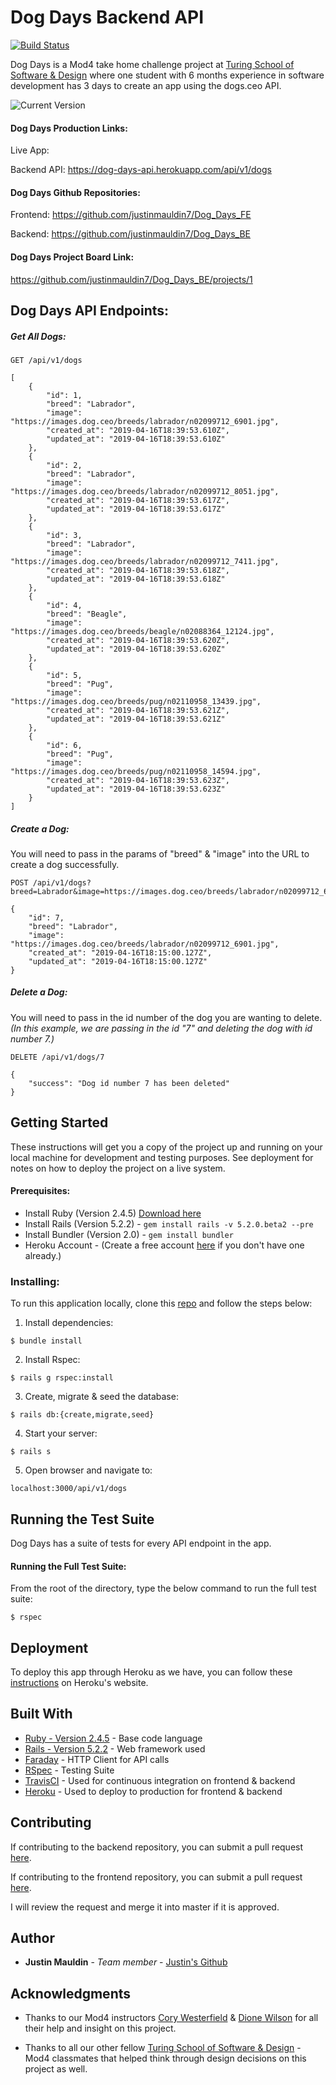 # Dog Days Backend API

[![Build Status](https://travis-ci.com/justinmauldin7/Dog_Days_BE.svg?branch=master)](https://travis-ci.com/justinmauldin7/Dog_Days_BE)


Dog Days is a Mod4 take home challenge project at [Turing School of Software & Design](https://turing.io/) where one student with 6 months experience in software development has 3 days to create an app using the dogs.ceo API.

![Current Version](.jpg)



#### Dog Days Production Links:
Live App:

Backend API: https://dog-days-api.herokuapp.com/api/v1/dogs


#### Dog Days Github Repositories:
Frontend: https://github.com/justinmauldin7/Dog_Days_FE

Backend: https://github.com/justinmauldin7/Dog_Days_BE

#### Dog Days Project Board Link:
https://github.com/justinmauldin7/Dog_Days_BE/projects/1



## Dog Days API Endpoints:

##### Get All Dogs:

```
GET /api/v1/dogs

[
    {
        "id": 1,
        "breed": "Labrador",
        "image": "https://images.dog.ceo/breeds/labrador/n02099712_6901.jpg",
        "created_at": "2019-04-16T18:39:53.610Z",
        "updated_at": "2019-04-16T18:39:53.610Z"
    },
    {
        "id": 2,
        "breed": "Labrador",
        "image": "https://images.dog.ceo/breeds/labrador/n02099712_8051.jpg",
        "created_at": "2019-04-16T18:39:53.617Z",
        "updated_at": "2019-04-16T18:39:53.617Z"
    },
    {
        "id": 3,
        "breed": "Labrador",
        "image": "https://images.dog.ceo/breeds/labrador/n02099712_7411.jpg",
        "created_at": "2019-04-16T18:39:53.618Z",
        "updated_at": "2019-04-16T18:39:53.618Z"
    },
    {
        "id": 4,
        "breed": "Beagle",
        "image": "https://images.dog.ceo/breeds/beagle/n02088364_12124.jpg",
        "created_at": "2019-04-16T18:39:53.620Z",
        "updated_at": "2019-04-16T18:39:53.620Z"
    },
    {
        "id": 5,
        "breed": "Pug",
        "image": "https://images.dog.ceo/breeds/pug/n02110958_13439.jpg",
        "created_at": "2019-04-16T18:39:53.621Z",
        "updated_at": "2019-04-16T18:39:53.621Z"
    },
    {
        "id": 6,
        "breed": "Pug",
        "image": "https://images.dog.ceo/breeds/pug/n02110958_14594.jpg",
        "created_at": "2019-04-16T18:39:53.623Z",
        "updated_at": "2019-04-16T18:39:53.623Z"
    }
]
```

##### Create a Dog:
You will need to pass in the params of "breed" & "image" into the URL to create a dog successfully.

```
POST /api/v1/dogs?breed=Labrador&image=https://images.dog.ceo/breeds/labrador/n02099712_6901.jpg

{
    "id": 7,
    "breed": "Labrador",
    "image": "https://images.dog.ceo/breeds/labrador/n02099712_6901.jpg",
    "created_at": "2019-04-16T18:15:00.127Z",
    "updated_at": "2019-04-16T18:15:00.127Z"
}
```

##### Delete a Dog:
You will need to pass in the id number of the dog you are wanting to delete.  
*(In this example, we are passing in the id "7" and deleting the dog with id number 7.)*

```
DELETE /api/v1/dogs/7

{
    "success": "Dog id number 7 has been deleted"
}
```


## Getting Started

These instructions will get you a copy of the project up and running on your local machine for development and testing purposes. See deployment for notes on how to deploy the project on a live system.

#### Prerequisites:

* Install Ruby (Version 2.4.5) [Download here](https://www.ruby-lang.org/en/news/2018/10/17/ruby-2-4-5-released/)
* Install Rails (Version 5.2.2) - ```gem install rails -v 5.2.0.beta2 --pre```
* Install Bundler (Version 2.0) - ```gem install bundler```
* Heroku Account - (Create a free account [here](https://signup.heroku.com/) if you don't have one already.)


### Installing:

To run this application locally, clone this [repo](https://github.com/justinmauldin7/Dog_Days_BE) and follow the steps below:

1) Install dependencies:
```
$ bundle install
```

2) Install Rspec:
```
$ rails g rspec:install
```

3) Create, migrate & seed the database:
```
$ rails db:{create,migrate,seed}
```

4) Start your server:
```
$ rails s
```

5) Open browser and navigate to:

```
localhost:3000/api/v1/dogs
```


## Running the Test Suite

Dog Days has a suite of tests for every API endpoint in the app.

#### Running the Full Test Suite:

From the root of the directory, type the below command to run the full test suite:

```
$ rspec
```


## Deployment

To deploy this app through Heroku as we have, you can follow these [instructions](https://devcenter.heroku.com/articles/git) on Heroku's website.

## Built With

* [Ruby - Version 2.4.5](https://ruby-doc.org/core-2.4.5/) - Base code language
* [Rails - Version 5.2.2](https://guides.rubyonrails.org/v5.2/) - Web framework used
* [Faraday](https://github.com/lostisland/faraday) - HTTP Client for API calls
* [RSpec](http://rspec.info/documentation/) - Testing Suite
* [TravisCI](https://travis-ci.org/) - Used for continuous integration on frontend & backend
* [Heroku](https://www.heroku.com/) - Used to deploy to production for frontend & backend


## Contributing

If contributing to the backend repository, you can submit a pull request [here](https://github.com/justinmauldin7/Dog_Days_BE).

If contributing to the frontend repository, you can submit a pull request [here](https://github.com/justinmauldin7/Dog_Days_FE).

I will review the request and merge it into master if it is approved.


## Author

* **Justin Mauldin** - *Team member* - [Justin's Github](https://github.com/justinmauldin7)


## Acknowledgments

* Thanks to our Mod4 instructors [Cory Westerfield](https://github.com/corywest) & [Dione Wilson](https://github.com/dionew1) for all their help and insight on this project.

* Thanks to all our other fellow [Turing School of Software & Design](https://turing.io/) - Mod4 classmates that helped think through design decisions on this project as well.
